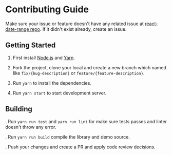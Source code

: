 # Contributing Guide

Make sure your issue or feature doesn't have any related issue at [react-date-range repo](https://github.com/hypeserver/react-date-range/issues). If it didn't exist already, create an issue.

## Getting Started

1. First install [Node.js](https://nodejs.org/en/download) and [Yarn](https://yarnpkg.com/lang/en/).

2. Fork the project, clone your local and create a new branch which named like `fix/{bug-description}` or `feature/{feature-description}`.

3. Run `yarn` to install the dependencies.

4. Run `yarn start` to start development server.

## Building

. Run `yarn run test` and `yarn run lint` for make sure tests passes and linter doesn't throw any error.

. Run `yarn run build` compile the library and demo source.

. Push your changes and create a PR and apply code review decisions.

